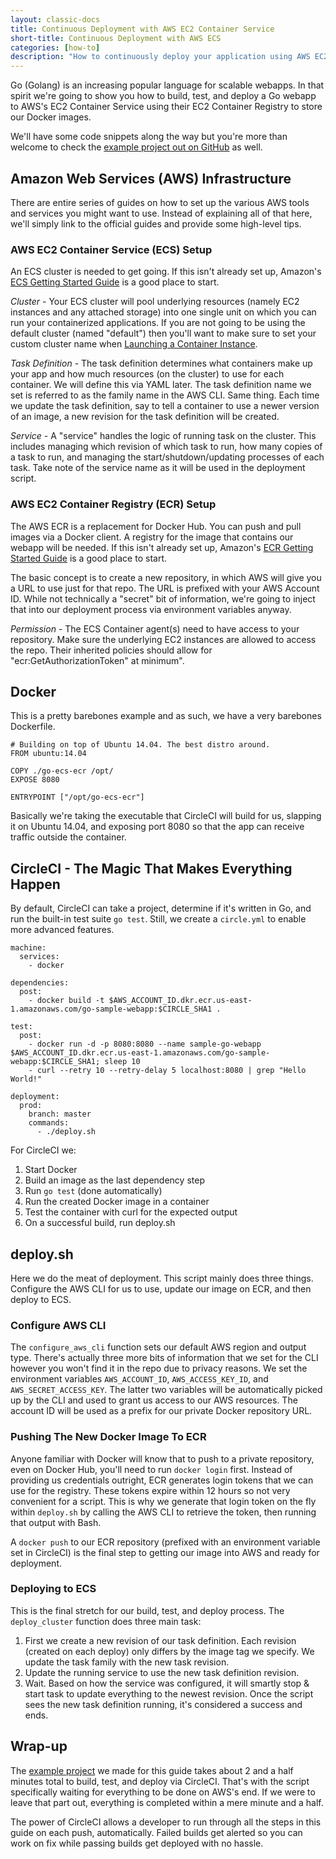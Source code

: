 ```yaml
---
layout: classic-docs
title: Continuous Deployment with AWS EC2 Container Service
short-title: Continuous Deployment with AWS ECS
categories: [how-to]
description: "How to continuously deploy your application using AWS EC2 Container Service, AWS Container Registry, and CircleCI."
---
```


Go (Golang) is an increasing popular language for scalable webapps. In that 
spirit we're going to show you how to build, test, and deploy a Go webapp to 
AWS's EC2 Container Service using their EC2 Container Registry to store our 
Docker images.

We'll have some code snippets along the way but you're more than welcome to 
check the 
[example project out on GitHub](https://github.com/circleci/go-ecs-ecr) as 
well.

## Amazon Web Services (AWS) Infrastructure
There are entire series of guides on how to set up the various AWS tools and 
services you might want to use. Instead of explaining all of that here, we'll 
simply link to the official guides and provide some high-level tips.

### AWS EC2 Container Service (ECS) Setup
An ECS cluster is needed to get going. If this isn't already set up, Amazon's 
[ECS Getting Started Guide](https://aws.amazon.com/ecs/getting-started/) is a 
good place to start.

*Cluster* - Your ECS cluster will pool underlying resources (namely EC2 instances and any 
attached storage) into one single unit on which you can run your containerized 
applications. If you are not going to be using the default cluster (named 
"default") then you'll want to make sure to set your custom cluster name when 
[Launching a Container Instance](http://docs.aws.amazon.com/AmazonECS/latest/developerguide/launch_container_instance.html#instance-launch-user-data-step).

*Task Definition* - The task definition determines what containers make up your 
app and how much resources (on the cluster) to use for each container. We will 
define this via YAML later. The task definition name we set is referred 
to as the family name in the AWS CLI. Same thing. Each time we update the task 
definition, say to tell a container to use a newer version of an image, a new 
revision for the task definition will be created.

*Service* - A "service" handles the logic of running task on the cluster. This 
includes managing which revision of which task to run, how many copies of a 
task to run, and managing the start/shutdown/updating processes of each task. 
Take note of the service name as it will be used in the deployment script.

### AWS EC2 Container Registry (ECR) Setup
The AWS ECR is a replacement for Docker Hub. You can push and pull images via 
a Docker client. A registry for the image that contains our webapp will be 
needed. If this isn't already set up, Amazon's 
[ECR Getting Started Guide](https://aws.amazon.com/ecr/getting-started/) is a 
good place to start.

The basic concept is to create a new repository, in which AWS will give you a 
URL to use just for that repo. The URL is prefixed with your AWS Account ID. 
While not technically a "secret" bit of information, we're going to inject that 
into our deployment process via environment variables anyway.

*Permission* - The ECS Container agent(s) need to have access to your 
repository. Make sure the underlying EC2 instances are allowed to access the 
repo. Their inherited policies should allow for "ecr:GetAuthorizationToken" at 
minimum".

## Docker
This is a pretty barebones example and as such, we have a very barebones 
Dockerfile.

```
# Building on top of Ubuntu 14.04. The best distro around.
FROM ubuntu:14.04

COPY ./go-ecs-ecr /opt/
EXPOSE 8080

ENTRYPOINT ["/opt/go-ecs-ecr"]
```

Basically we're taking the executable that CircleCI will build for us, slapping 
it on Ubuntu 14.04, and exposing port 8080 so that the app can receive traffic 
outside the container.

## CircleCI - The Magic That Makes Everything Happen
By default, CircleCI can take a project, determine if it's written in Go, and 
run the built-in test suite `go test`. Still, we create a `circle.yml` to 
enable more advanced features.

```
machine:
  services:
    - docker

dependencies:
  post:
    - docker build -t $AWS_ACCOUNT_ID.dkr.ecr.us-east-1.amazonaws.com/go-sample-webapp:$CIRCLE_SHA1 .

test:
  post:
    - docker run -d -p 8080:8080 --name sample-go-webapp $AWS_ACCOUNT_ID.dkr.ecr.us-east-1.amazonaws.com/go-sample-webapp:$CIRCLE_SHA1; sleep 10
    - curl --retry 10 --retry-delay 5 localhost:8080 | grep "Hello World!"

deployment:
  prod:
    branch: master
    commands:
      - ./deploy.sh
```

For CircleCI we:

1. Start Docker
1. Build an image as the last dependency step
1. Run `go test` (done automatically)
1. Run the created Docker image in a container
1. Test the container with curl for the expected output
1. On a successful build, run deploy.sh

## deploy.sh
Here we do the meat of deployment. This script mainly does three things. 
Configure the AWS CLI for us to use, update our image on ECR, and then deploy to 
ECS.

### Configure AWS CLI
The `configure_aws_cli` function sets our default AWS region and output type. 
There's actually three more bits of information that we set for the CLI however 
you won't find it in the repo due to privacy reasons. We set the environment 
variables `AWS_ACCOUNT_ID`, `AWS_ACCESS_KEY_ID`, and `AWS_SECRET_ACCESS_KEY`. 
The latter two variables will be automatically picked up by the CLI and used to 
grant us access to our AWS resources. The account ID will be used as a prefix 
for our private Docker repository URL.

### Pushing The New Docker Image To ECR
Anyone familiar with Docker will know that to push to a private repository, even 
on Docker Hub, you'll need to run `docker login` first. Instead of providing us 
credentials outright, ECR generates login tokens that we can use for the 
registry. These tokens expire within 12 hours so not very convenient for a 
script. This is why we generate that login token on the fly within `deploy.sh` 
by calling the AWS CLI to retrieve the token, then running that output with 
Bash.

A `docker push` to our ECR repository (prefixed with an environment variable 
set in CircleCI) is the final step to getting our image into AWS and ready for 
deployment.

### Deploying to ECS
This is the final stretch for our build, test, and deploy process. The 
`deploy_cluster` function does three main task:

1. First we create a new revision of our task definition. Each revision 
(created on each deploy) only differs by the image tag we specify. We update 
the task family with the new task revision.
1. Update the running service to use the new task definition revision.
1. Wait. Based on how the service was configured, it will smartly stop & start 
task to update everything to the newest revision. Once the script sees the new 
task definition running, it's considered a success and ends.

## Wrap-up
The [example project](https://github.com/circleci/go-ecs-ecr) we made for 
this guide takes about 2 and a half minutes total to build, test, and deploy via 
CircleCI. That's with the script specifically waiting for everything to be done 
on AWS's end. If we were to leave that part out, everything is completed within 
a mere minute and a half.

The power of CircleCI allows a developer to run through all the steps in this 
guide on each push, automatically. Failed builds get alerted so you can work on 
fix while passing builds get deployed with no hassle.
